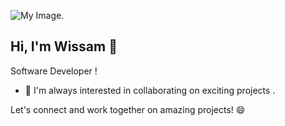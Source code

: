 ![My Image](https://user-images.githubusercontent.com/34418187/202911326-559ae103-550c-40dc-a404-4c7ca2eeb777.gif).

## Hi, I'm Wissam  👋

Software Developer !

- 👯 I'm always interested in collaborating on exciting projects .

Let's connect and work together on amazing projects! 😄
